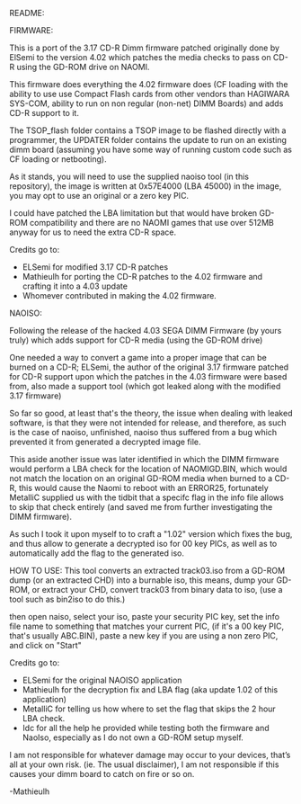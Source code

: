 README:


FIRMWARE: 

This is a port of the 3.17 CD-R Dimm firmware patched originally done by ElSemi to the version 4.02 which patches the media checks to pass on CD-R using the GD-ROM drive on NAOMI.

This firmware does everything the 4.02 firmware does (CF loading with the ability to use use Compact Flash cards from other vendors than HAGIWARA SYS-COM, ability to run on non regular (non-net) DIMM Boards) and adds CD-R support to it.

The TSOP_flash folder contains a TSOP image to be flashed directly with a programmer, the UPDATER folder contains the update to run on an existing dimm board (assuming you have some way of running custom code such as CF loading or netbooting).

As it stands, you will need to use the supplied naoiso tool (in this repository), the image is written at 0x57E4000 (LBA 45000) in the image, you may opt to use an original or a zero key PIC. 

I could have patched the LBA limitation but that would have broken GD-ROM compatibility and there are no NAOMI games that use over 512MB anyway for us to need the extra CD-R space.

Credits go to: 

- ELSemi for modified 3.17 CD-R patches
- Mathieulh for porting the CD-R patches to the 4.02 firmware and crafting it into a 4.03 update
- Whomever contributed in making the 4.02 firmware.


NAOISO:

Following the release of the hacked 4.03 SEGA DIMM Firmware (by yours truly) which adds support for CD-R media (using the GD-ROM drive)

One needed a way to convert a game into a proper image that can be burned on a CD-R; ELSemi, the author of the original 3.17 firmware patched for CD-R support upon which the patches in the 4.03 firmware were based from, also made a support tool (which got leaked along with the modified 3.17 firmware) 

So far so good, at least that's the theory, the issue when dealing with leaked software, is that they were not intended for release, and therefore, as such is the case of naoiso, unfinished, naoiso thus suffered from a bug which prevented it from generated a decrypted image file.

This aside another issue was later identified in which the DIMM firmware would perform a LBA check for the location of NAOMIGD.BIN, which would not match the location on an original GD-ROM media when burned to a CD-R, this would cause the Naomi to reboot with an ERROR25, fortunately MetalliC supplied us with the tidbit that a specifc flag in the info file allows to skip that check entirely (and saved me from further investigating the DIMM firmware).

As such I took it upon myself to to craft a "1.02" version which fixes the bug, and thus allow to generate a decrypted iso for 00 key PICs, as well as to automatically add the flag to the generated iso.

HOW TO USE: 
This tool converts an extracted track03.iso from a GD-ROM dump (or an extracted CHD) into a burnable iso, this means, dump your GD-ROM, or extract your CHD, convert track03 from binary data to iso, (use a tool such as bin2iso to do this.)

then open naiso, select your iso, paste your security PIC key, set the info file name to something that matches your current PIC, (if it's a 00 key PIC, that's usually ABC.BIN), paste a new key if you are using a non zero PIC, and click on "Start"

Credits go to:

- ELSemi for the original NAOISO application
- Mathieulh for the decryption fix and LBA flag (aka update 1.02 of this application)
- MetalliC for telling us how where to set the flag that skips the 2 hour LBA check.
- Idc for all the help he provided while testing both the firmware and NaoIso, especially as I do not own a GD-ROM setup myself.


I am not responsible for whatever damage may occur to your devices, that’s all at your own risk. (ie. The usual disclaimer), I am not responsible if this causes your dimm board to catch on fire or so on.


-Mathieulh
